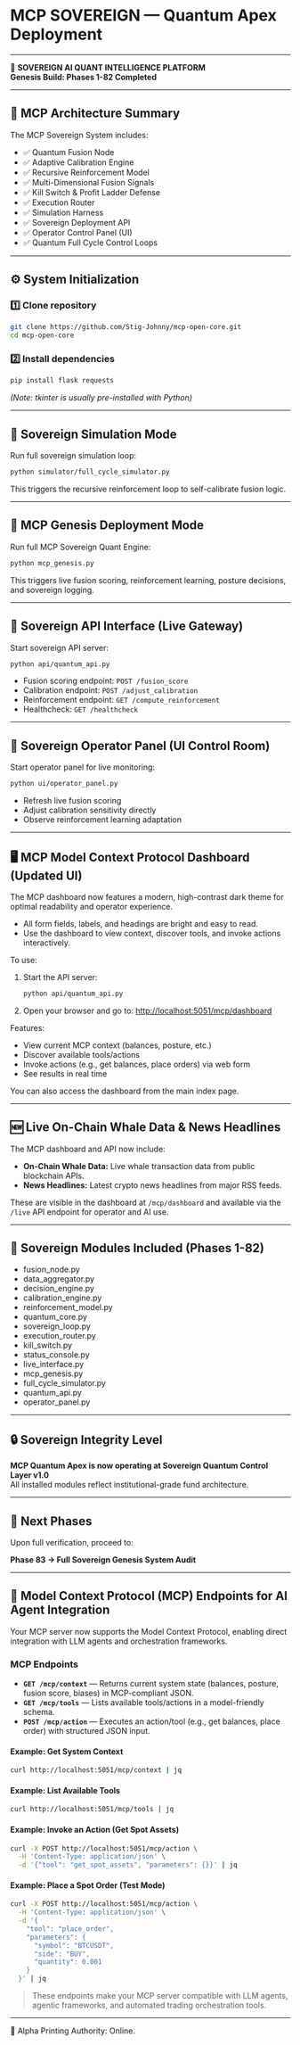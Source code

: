 # MCP SOVEREIGN — Quantum Apex Deployment

---

🚀 **SOVEREIGN AI QUANT INTELLIGENCE PLATFORM**  
**Genesis Build: Phases 1-82 Completed**

---

## 🔧 MCP Architecture Summary

The MCP Sovereign System includes:

- ✅ Quantum Fusion Node  
- ✅ Adaptive Calibration Engine  
- ✅ Recursive Reinforcement Model  
- ✅ Multi-Dimensional Fusion Signals  
- ✅ Kill Switch & Profit Ladder Defense  
- ✅ Execution Router  
- ✅ Simulation Harness  
- ✅ Sovereign Deployment API  
- ✅ Operator Control Panel (UI)  
- ✅ Quantum Full Cycle Control Loops

---

## ⚙ System Initialization

### 1️⃣ Clone repository  
```bash
git clone https://github.com/Stig-Johnny/mcp-open-core.git
cd mcp-open-core
```

### 2️⃣ Install dependencies  
```bash
pip install flask requests
```

*(Note: tkinter is usually pre-installed with Python)*

---

## 🚀 Sovereign Simulation Mode

Run full sovereign simulation loop:

```bash
python simulator/full_cycle_simulator.py
```

This triggers the recursive reinforcement loop to self-calibrate fusion logic.

---

## 🚀 MCP Genesis Deployment Mode

Run full MCP Sovereign Quant Engine:

```bash
python mcp_genesis.py
```

This triggers live fusion scoring, reinforcement learning, posture decisions, and sovereign logging.

---

## 🚀 Sovereign API Interface (Live Gateway)

Start sovereign API server:

```bash
python api/quantum_api.py
```

- Fusion scoring endpoint: `POST /fusion_score`
- Calibration endpoint: `POST /adjust_calibration`
- Reinforcement endpoint: `GET /compute_reinforcement`
- Healthcheck: `GET /healthcheck`

---

## 🚀 Sovereign Operator Panel (UI Control Room)

Start operator panel for live monitoring:

```bash
python ui/operator_panel.py
```

- Refresh live fusion scoring
- Adjust calibration sensitivity directly
- Observe reinforcement learning adaptation

---

## 🖥️ MCP Model Context Protocol Dashboard (Updated UI)

The MCP dashboard now features a modern, high-contrast dark theme for optimal readability and operator experience.

- All form fields, labels, and headings are bright and easy to read.
- Use the dashboard to view context, discover tools, and invoke actions interactively.

To use:
1. Start the API server:
   ```bash
   python api/quantum_api.py
   ```
2. Open your browser and go to: [http://localhost:5051/mcp/dashboard](http://localhost:5051/mcp/dashboard)

Features:
- View current MCP context (balances, posture, etc.)
- Discover available tools/actions
- Invoke actions (e.g., get balances, place orders) via web form
- See results in real time

You can also access the dashboard from the main index page.

---

## 🆕 Live On-Chain Whale Data & News Headlines

The MCP dashboard and API now include:
- **On-Chain Whale Data:** Live whale transaction data from public blockchain APIs.
- **News Headlines:** Latest crypto news headlines from major RSS feeds.

These are visible in the dashboard at `/mcp/dashboard` and available via the `/live` API endpoint for operator and AI use.

---

## 🧪 Sovereign Modules Included (Phases 1-82)

- fusion_node.py  
- data_aggregator.py  
- decision_engine.py  
- calibration_engine.py  
- reinforcement_model.py  
- quantum_core.py  
- sovereign_loop.py  
- execution_router.py  
- kill_switch.py  
- status_console.py  
- live_interface.py  
- mcp_genesis.py  
- full_cycle_simulator.py  
- quantum_api.py  
- operator_panel.py

---

## 🔒 Sovereign Integrity Level

**MCP Quantum Apex is now operating at Sovereign Quantum Control Layer v1.0**  
All installed modules reflect institutional-grade fund architecture.

---

## 🚨 Next Phases

Upon full verification, proceed to:

**Phase 83 → Full Sovereign Genesis System Audit**

---

## 🤖 Model Context Protocol (MCP) Endpoints for AI Agent Integration

Your MCP server now supports the Model Context Protocol, enabling direct integration with LLM agents and orchestration frameworks.

### MCP Endpoints

- **`GET /mcp/context`** — Returns current system state (balances, posture, fusion score, biases) in MCP-compliant JSON.
- **`GET /mcp/tools`** — Lists available tools/actions in a model-friendly schema.
- **`POST /mcp/action`** — Executes an action/tool (e.g., get balances, place order) with structured JSON input.

#### Example: Get System Context
```bash
curl http://localhost:5051/mcp/context | jq
```

#### Example: List Available Tools
```bash
curl http://localhost:5051/mcp/tools | jq
```

#### Example: Invoke an Action (Get Spot Assets)
```bash
curl -X POST http://localhost:5051/mcp/action \
  -H 'Content-Type: application/json' \
  -d '{"tool": "get_spot_assets", "parameters": {}}' | jq
```

#### Example: Place a Spot Order (Test Mode)
```bash
curl -X POST http://localhost:5051/mcp/action \
  -H 'Content-Type: application/json' \
  -d '{
    "tool": "place_order",
    "parameters": {
      "symbol": "BTCUSDT",
      "side": "BUY",
      "quantity": 0.001
    }
  }' | jq
```

> These endpoints make your MCP server compatible with LLM agents, agentic frameworks, and automated trading orchestration tools.

---

👑 Alpha Printing Authority: Online.
